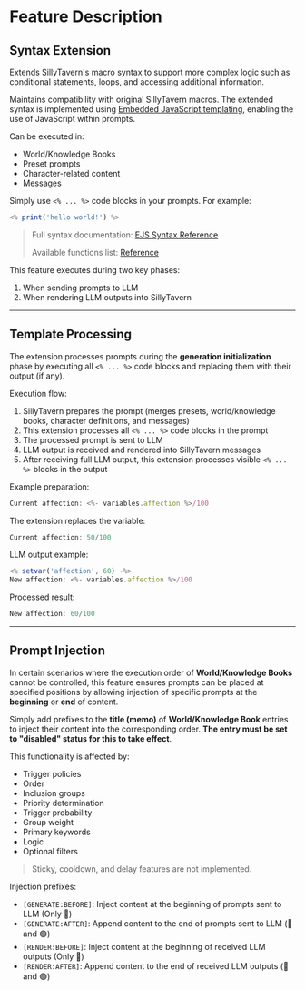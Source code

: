 # Feature Description

## Syntax Extension

Extends SillyTavern's macro syntax to support more complex logic such as conditional statements, loops, and accessing additional information.

Maintains compatibility with original SillyTavern macros. The extended syntax is implemented using [Embedded JavaScript templating](https://ejs.co/), enabling the use of JavaScript within prompts.

Can be executed in:
- World/Knowledge Books
- Preset prompts
- Character-related content
- Messages

Simply use `<% ... %>` code blocks in your prompts. For example:

```javascript
<% print('hello world!') %>
```

> Full syntax documentation: [EJS Syntax Reference](https://github.com/mde/ejs/blob/main/docs/syntax.md)
>
> Available functions list: [Reference](reference_cn.md)

This feature executes during two key phases:
1. When sending prompts to LLM
2. When rendering LLM outputs into SillyTavern

---

## Template Processing

The extension processes prompts during the **generation initialization** phase by executing all `<% ... %>` code blocks and replacing them with their output (if any).

Execution flow:

1. SillyTavern prepares the prompt (merges presets, world/knowledge books, character definitions, and messages)
2. This extension processes all `<% ... %>` code blocks in the prompt
3. The processed prompt is sent to LLM
4. LLM output is received and rendered into SillyTavern messages
5. After receiving full LLM output, this extension processes visible `<% ... %>` blocks in the output

Example preparation:
```javascript
Current affection: <%- variables.affection %>/100
```

The extension replaces the variable:
```javascript
Current affection: 50/100
```

LLM output example:
```javascript
<% setvar('affection', 60) -%>
New affection: <%- variables.affection %>/100
```

Processed result:
```javascript
New affection: 60/100
```

---

## Prompt Injection

In certain scenarios where the execution order of **World/Knowledge Books** cannot be controlled, this feature ensures prompts can be placed at specified positions by allowing injection of specific prompts at the **beginning** or **end** of content.

Simply add prefixes to the **title (memo)** of **World/Knowledge Book** entries to inject their content into the corresponding order. **The entry must be set to "disabled" status for this to take effect**.

This functionality is affected by:
- Trigger policies
- Order
- Inclusion groups
- Priority determination
- Trigger probability
- Group weight
- Primary keywords
- Logic
- Optional filters

> Sticky, cooldown, and delay features are not implemented.

Injection prefixes:
- `[GENERATE:BEFORE]`: Inject content at the beginning of prompts sent to LLM (Only 🔵)
- `[GENERATE:AFTER]`: Append content to the end of prompts sent to LLM (🔵 and 🟢)
- `[RENDER:BEFORE]`: Inject content at the beginning of received LLM outputs (Only 🔵)
- `[RENDER:AFTER]`: Append content to the end of received LLM outputs (🔵 and 🟢)

